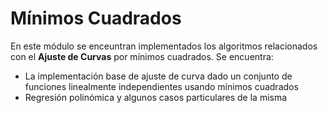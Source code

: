 # Mínimos Cuadrados 

En este módulo se enceuntran implementados los algoritmos relacionados con el **Ajuste de Curvas** por mínimos cuadrados. Se encuentra:
* La implementación base de ajuste de curva dado un conjunto de funciones linealmente independientes usando mínimos cuadrados
* Regresión polinómica y algunos casos particulares de la misma